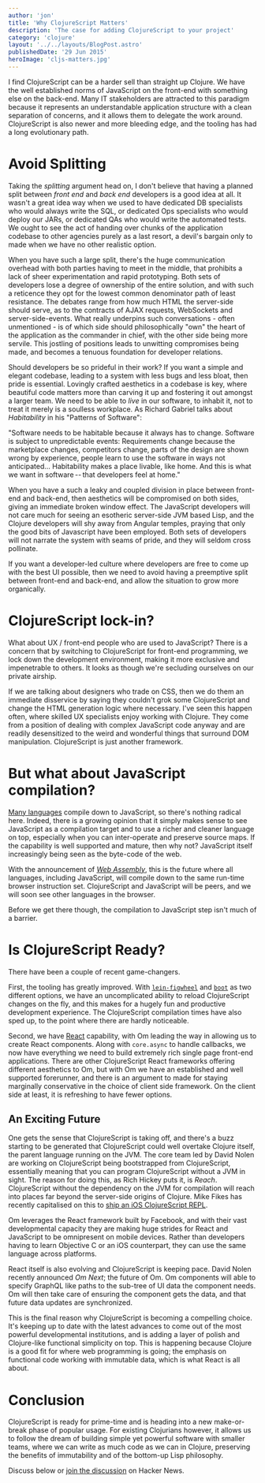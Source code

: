 ```yaml
---
author: 'jon'
title: 'Why ClojureScript Matters'
description: 'The case for adding ClojureScript to your project'
category: 'clojure'
layout: '../../layouts/BlogPost.astro'
publishedDate: '29 Jun 2015'
heroImage: 'cljs-matters.jpg'
---
```


I find ClojureScript can be a harder sell than straight up Clojure. We
have the well established norms of JavaScript on the front-end with
something else on the back-end. Many IT stakeholders are attracted to
this paradigm because it represents an understandable application
structure with a clean separation of concerns, and it allows them to
delegate the work around. ClojureScript is also newer and more bleeding
edge, and the tooling has had a long evolutionary path.

# Avoid Splitting

Taking the _splitting_ argument head on, I don't believe that having a
planned split between _front end_ and _back end_ developers is a good
idea at all. It wasn't a great idea way when we used to have dedicated
DB specialists who would always write the SQL, or dedicated Ops
specialists who would deploy our JARs, or dedicated QAs who would write
the automated tests. We ought to see the act of handing over chunks of
the application codebase to other agencies purely as a last resort, a
devil's bargain only to made when we have no other realistic option.

When you have such a large split, there's the huge communication
overhead with both parties having to meet in the middle, that prohibits
a lack of sheer experimentation and rapid prototyping. Both sets of
developers lose a degree of ownership of the entire solution, and with
such a reticence they opt for the lowest common denominator path of
least resistance. The debates range from how much HTML the server-side
should serve, as to the contracts of AJAX requests, WebSockets and
server-side-events. What really underpins such conversations - often
unmentioned - is of which side should philosophically \"own\" the heart
of the application as the commander in chief, with the other side being
more servile. This jostling of positions leads to unwitting compromises
being made, and becomes a tenuous foundation for developer relations.

Should developers be so prideful in their work? If you want a simple and
elegant codebase, leading to a system with less bugs and less bloat,
then pride is essential. Lovingly crafted aesthetics in a codebase is
key, where beautiful code matters more than carving it up and fostering
it out amongst a larger team. We need to be able to _live_ in our
software, to inhabit it, not to treat it merely is a soulless workplace.
As Richard Gabriel talks about _Habitability_ in his \"Patterns of
Software\":

\"Software needs to be habitable because it always has to change.
Software is subject to unpredictable events: Requirements change because
the marketplace changes, competitors change, parts of the design are
shown wrong by experience, people learn to use the software in ways not
anticipated... Habitability makes a place livable, like home. And this
is what we want in software -- that developers feel at home.\"

When you have a such a leaky and coupled division in place between
front-end and back-end, then aesthetics will be compromised on both
sides, giving an immediate broken window effect. The JavaScript
developers will not care much for seeing an esotheric server-side JVM
based Lisp, and the Clojure developers will shy away from Angular
temples, praying that only the good bits of Javascript have been
employed. Both sets of developers will not narrate the system with seams
of pride, and they will seldom cross pollinate.

If you want a developer-led culture where developers are free to come up
with the best UI possible, then we need to avoid having a preemptive
split between front-end and back-end, and allow the situation to grow
more organically.

# ClojureScript lock-in?

What about UX / front-end people who are used to JavaScript? There is a
concern that by switching to ClojureScript for front-end programming, we
lock down the development environment, making it more exclusive and
impenetrable to others. It looks as though we're secluding ourselves on
our private airship.

If we are talking about designers who trade on CSS, then we do them an
immediate disservice by saying they couldn't grok some ClojureScript and
change the HTML generation logic where necessary. I've seen this happen
often, where skilled UX specialists enjoy working with Clojure. They
come from a position of dealing with complex JavaScript code anyway and
are readily desensitized to the weird and wonderful things that surround
DOM manipulation. ClojureScript is just another framework.

# But what about JavaScript compilation?

[Many
languages](https://github.com/jashkenas/coffeescript/wiki/List-of-languages-that-compile-to-JS)
compile down to JavaScript, so there's nothing radical here. Indeed,
there is a growing opinion that it simply makes sense to see JavaScript
as a compilation target and to use a richer and cleaner language on top,
especially when you can inter-operate and preserve source maps. If the
capability is well supported and mature, then why not? JavaScript itself
increasingly being seen as the byte-code of the web.

With the announcement of [_Web
Assembly_](https://medium.com/javascript-scene/what-is-webassembly-the-dawn-of-a-new-era-61256ec5a8f6),
this is the future where all languages, including JavaScript, will
compile down to the same run-time browser instruction set. ClojureScript
and JavaScript will be peers, and we will soon see other languages in
the browser.

Before we get there though, the compilation to JavaScript step isn't
much of a barrier.

# Is ClojureScript Ready?

There have been a couple of recent game-changers.

First, the tooling has greatly improved. With
[`lein-figwheel`](https://github.com/bhauman/lein-figwheel) and
[`boot`](https://github.com/boot-clj/boot) as two different options, we
have an uncomplicated ability to reload ClojureScript changes on the
fly, and this makes for a hugely fun and productive development
experience. The ClojureScript compilation times have also sped up, to
the point where there are hardly noticeable.

Second, we have [React](http://facebook.github.io/react/) capability,
with Om leading the way in allowing us to create React components. Along
with `core.async` to handle callbacks, we now have everything we need to
build extremely rich single page front-end applications. There are other
ClojureScript React frameworks offering different aesthetics to Om, but
with Om we have an established and well supported forerunner, and there
is an argument to made for staying marginally conservative in the choice
of client side framework. On the client side at least, it is refreshing
to have fewer options.

## An Exciting Future

One gets the sense that ClojureScript is taking off, and there's a buzz
starting to be generated that ClojureScript could well overtake Clojure
itself, the parent language running on the JVM. The core team led by
David Nolen are working on ClojureScript being bootstrapped from
ClojureScript, essentially meaning that you can program ClojureScript
without a JVM in sight. The reason for doing this, as Rich Hickey puts
it, is _Reach_. ClojureScript without the dependency on the JVM for
compilation will reach into places far beyond the server-side origins of
Clojure. Mike Fikes has recently capitalised on this to [ship an iOS
ClojureScript
REPL](http://blog.fikesfarm.com/posts/2015-06-27-replete-a-standalone-ios-cljs-repl.html).

Om leverages the React framework built by Facebook, and with their vast
developmental capacity they are making huge strides for React and
JavaScript to be omnipresent on mobile devices. Rather than developers
having to learn Objective C or an iOS counterpart, they can use the same
language across platforms.

React itself is also evolving and ClojureScript is keeping pace. David
Nolen recently announced _Om Next_; the future of Om. Om components will
able to specify GraphQL like paths to the sub-tree of UI data the
component needs. Om will then take care of ensuring the component gets
the data, and that future data updates are synchronized.

This is the final reason why ClojureScript is becoming a compelling
choice. It's keeping up to date with the latest advances to come out of
the most powerful developmental institutions, and is adding a layer of
polish and Clojure-like functional simplicity on top. This is happening
because Clojure is a good fit for where web programming is going; the
emphasis on functional code working with immutable data, which is what
React is all about.

# Conclusion

ClojureScript is ready for prime-time and is heading into a new
make-or-break phase of popular usage. For existing Clojurians however,
it allows us to follow the dream of building simple yet powerful
software with smaller teams, where we can write as much code as we can
in Clojure, preserving the benefits of immutability and of the bottom-up
Lisp philosophy.

Discuss below or [join the
discussion](https://news.ycombinator.com/item?id=9797615) on Hacker
News.
